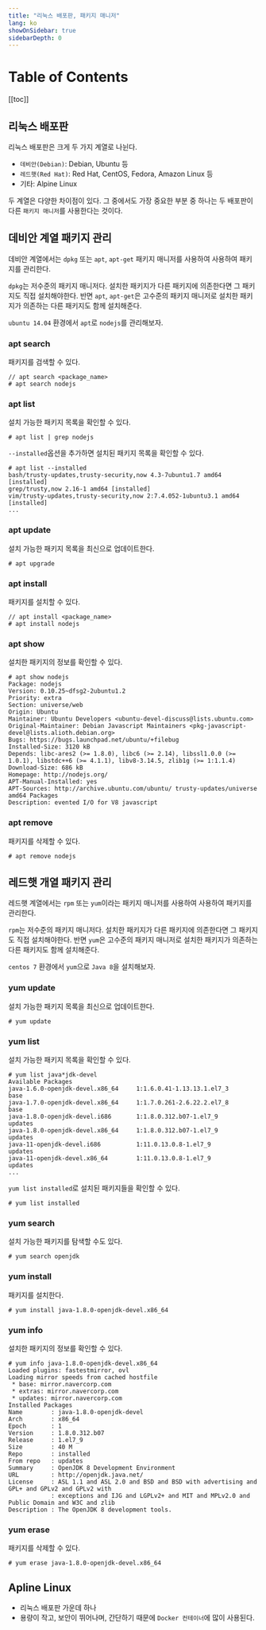 ```yaml
---
title: "리눅스 배포판, 패키지 매니저"
lang: ko
showOnSidebar: true
sidebarDepth: 0
---
```


# Table of Contents
[[toc]]

## 리눅스 배포판
리눅스 배포판은 크게 두 가지 계열로 나뉜다.
- `데비안(Debian)`: Debian, Ubuntu 등
- `레드햇(Red Hat)`: Red Hat, CentOS, Fedora, Amazon Linux 등
- 기타: Alpine Linux

두 계열은 다양한 차이점이 있다. 그 중에서도 가장 중요한 부분 중 하나는 두 배포판이 다른 `패키지 매니저`를 사용한다는 것이다.

## 데비안 계열 패키지 관리
데비안 계열에서는 `dpkg` 또는 `apt`, `apt-get` 패키지 매니저를 사용하여 사용하여 패키지를 관리한다.

`dpkg`는 저수준의 패키지 매니저다. 설치한 패키지가 다른 패키지에 의존한다면 그 패키지도 직접 설치해야한다. 반면 `apt`, `apt-get`은 고수준의 패키지 매니저로 설치한 패키지가 의존하는 다른 패키지도 함께 설치해준다.

`ubuntu 14.04` 환경에서 `apt`로 `nodejs`를 관리해보자.

### apt search
패키지를 검색할 수 있다.
```
// apt search <package_name>
# apt search nodejs
```

### apt list
설치 가능한 패키지 목록을 확인할 수 있다.
```
# apt list | grep nodejs
```

`--installed`옵션을 추가하면 설치된 패키지 목록을 확인할 수 있다.
```
# apt list --installed
bash/trusty-updates,trusty-security,now 4.3-7ubuntu1.7 amd64 [installed]
grep/trusty,now 2.16-1 amd64 [installed]
vim/trusty-updates,trusty-security,now 2:7.4.052-1ubuntu3.1 amd64 [installed]
...
```
### apt update
설치 가능한 패키지 목록을 최신으로 업데이트한다.
```
# apt upgrade
```
### apt install
패키지를 설치할 수 있다.
```
// apt install <package_name>
# apt install nodejs
```

### apt show
설치한 패키지의 정보를 확인할 수 있다.
```
# apt show nodejs
Package: nodejs
Version: 0.10.25~dfsg2-2ubuntu1.2
Priority: extra
Section: universe/web
Origin: Ubuntu
Maintainer: Ubuntu Developers <ubuntu-devel-discuss@lists.ubuntu.com>
Original-Maintainer: Debian Javascript Maintainers <pkg-javascript-devel@lists.alioth.debian.org>
Bugs: https://bugs.launchpad.net/ubuntu/+filebug
Installed-Size: 3120 kB
Depends: libc-ares2 (>= 1.8.0), libc6 (>= 2.14), libssl1.0.0 (>= 1.0.1), libstdc++6 (>= 4.1.1), libv8-3.14.5, zlib1g (>= 1:1.1.4)
Download-Size: 686 kB
Homepage: http://nodejs.org/
APT-Manual-Installed: yes
APT-Sources: http://archive.ubuntu.com/ubuntu/ trusty-updates/universe amd64 Packages
Description: evented I/O for V8 javascript
```
### apt remove
패키지를 삭제할 수 있다.
``` 
# apt remove nodejs
```

## 레드햇 개열 패키지 관리
레드햇 계열에서는 `rpm` 또는 `yum`이라는 패키지 매니저를 사용하여 사용하여 패키지를 관리한다.

`rpm`는 저수준의 패키지 매니저다. 설치한 패키지가 다른 패키지에 의존한다면 그 패키지도 직접 설치해야한다. 반면 `yum`은 고수준의 패키지 매니저로 설치한 패키지가 의존하는 다른 패키지도 함께 설치해준다.

`centos 7` 환경에서 `yum`으로 `Java 8`을 설치해보자.

### yum update
설치 가능한 패키지 목록을 최신으로 업데이트한다.
```
# yum update
```
### yum list
설치 가능한 패키지 목록을 확인할 수 있다.
```
# yum list java*jdk-devel
Available Packages
java-1.6.0-openjdk-devel.x86_64     1:1.6.0.41-1.13.13.1.el7_3      base   
java-1.7.0-openjdk-devel.x86_64     1:1.7.0.261-2.6.22.2.el7_8      base   
java-1.8.0-openjdk-devel.i686       1:1.8.0.312.b07-1.el7_9         updates
java-1.8.0-openjdk-devel.x86_64     1:1.8.0.312.b07-1.el7_9         updates
java-11-openjdk-devel.i686          1:11.0.13.0.8-1.el7_9           updates
java-11-openjdk-devel.x86_64        1:11.0.13.0.8-1.el7_9           updates
...
```
`yum list installed`로 설치된 패키지들을 확인할 수 있다.
```
# yum list installed
```
### yum search
설치 가능한 패키지를 탐색할 수도 있다.
```
# yum search openjdk
```
### yum install
패키지를 설치한다.
```
# yum install java-1.8.0-openjdk-devel.x86_64
```
### yum info
설치한 패키지의 정보를 확인할 수 있다.
```
# yum info java-1.8.0-openjdk-devel.x86_64
Loaded plugins: fastestmirror, ovl
Loading mirror speeds from cached hostfile
 * base: mirror.navercorp.com
 * extras: mirror.navercorp.com
 * updates: mirror.navercorp.com
Installed Packages
Name        : java-1.8.0-openjdk-devel
Arch        : x86_64
Epoch       : 1
Version     : 1.8.0.312.b07
Release     : 1.el7_9
Size        : 40 M
Repo        : installed
From repo   : updates
Summary     : OpenJDK 8 Development Environment
URL         : http://openjdk.java.net/
License     : ASL 1.1 and ASL 2.0 and BSD and BSD with advertising and GPL+ and GPLv2 and GPLv2 with
            : exceptions and IJG and LGPLv2+ and MIT and MPLv2.0 and Public Domain and W3C and zlib
Description : The OpenJDK 8 development tools.
```
### yum erase
패키지를 삭제할 수 있다.
```
# yum erase java-1.8.0-openjdk-devel.x86_64
```

## Apline Linux
- 리눅스 배포판 가운데 하나
- 용량이 작고, 보안이 뛰어나며, 간단하기 때문에 `Docker 컨테이너`에 많이 사용된다.
